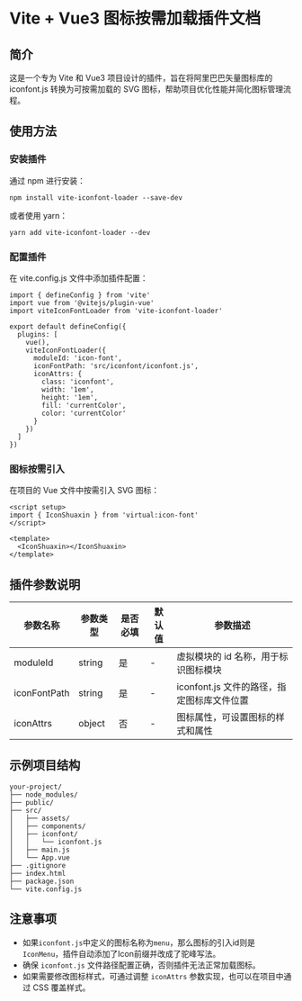 # Vite + Vue3 图标按需加载插件文档

## 简介

这是一个专为 Vite 和 Vue3 项目设计的插件，旨在将阿里巴巴矢量图标库的 iconfont.js 转换为可按需加载的 SVG 图标，帮助项目优化性能并简化图标管理流程。

## 使用方法

### 安装插件

通过 npm 进行安装：

```
npm install vite-iconfont-loader --save-dev
```

或者使用 yarn：

```
yarn add vite-iconfont-loader --dev
```

### 配置插件

在 vite.config.js 文件中添加插件配置：

```
import { defineConfig } from 'vite'
import vue from '@vitejs/plugin-vue'
import viteIconFontLoader from 'vite-iconfont-loader'

export default defineConfig({
  plugins: [
    vue(),
    viteIconFontLoader({
      moduleId: 'icon-font',
      iconFontPath: 'src/iconfont/iconfont.js',
      iconAttrs: {
        class: 'iconfont',
        width: '1em',
        height: '1em',
        fill: 'currentColor',
        color: 'currentColor'
      }
    })
  ]
})
```

### 图标按需引入

在项目的 Vue 文件中按需引入 SVG 图标：

```
<script setup>
import { IconShuaxin } from 'virtual:icon-font'
</script>

<template>
  <IconShuaxin></IconShuaxin>
</template>
```

## 插件参数说明

| 参数名称     | 参数类型 | 是否必填 | 默认值 | 参数描述                                   |
| ------------ | -------- | -------- | ------ | ------------------------------------------ |
| moduleId     | string   | 是       | -      | 虚拟模块的 id 名称，用于标识图标模块       |
| iconFontPath | string   | 是       | -      | iconfont.js 文件的路径，指定图标库文件位置 |
| iconAttrs    | object   | 否       | -      | 图标属性，可设置图标的样式和属性           |

## 示例项目结构

```
your-project/
├── node_modules/
├── public/
├── src/
│   ├── assets/
│   ├── components/
│   ├── iconfont/
│   │   └── iconfont.js
│   ├── main.js
│   └── App.vue
├── .gitignore
├── index.html
├── package.json
└── vite.config.js
```

## 注意事项

- 如果`iconfont.js`中定义的图标名称为`menu`，那么图标的引入id则是`IconMenu`，插件自动添加了Icon前缀并改成了驼峰写法。
- 确保 `iconfont.js` 文件路径配置正确，否则插件无法正常加载图标。
- 如果需要修改图标样式，可通过调整 `iconAttrs` 参数实现，也可以在项目中通过 CSS 覆盖样式。
